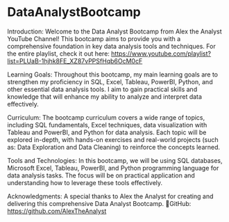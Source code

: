 # DataAnalystBootcamp

Introduction:
Welcome to the Data Analyst Bootcamp from Alex the Analyst YouTube Channel! This bootcamp aims to provide you with a comprehensive foundation in key data analysis tools and techniques.
For the entire playlist, check it out here: https://www.youtube.com/playlist?list=PLUaB-1hjhk8FE_XZ87vPPSfHqb6OcM0cF

Learning Goals:
Throughout this bootcamp, my main learning goals are to strengthen my proficiency in SQL, Excel, Tableau, PowerBI, Python, and other essential data analysis tools.
I aim to gain practical skills and knowledge that will enhance my ability to analyze and interpret data effectively.

Curriculum:
The bootcamp curriculum covers a wide range of topics, including SQL fundamentals, Excel techniques, data visualization with Tableau and PowerBI, and Python for data analysis.
Each topic will be explored in-depth, with hands-on exercises and real-world projects (such as: Data Exploration and Data Cleaning) to reinforce the concepts learned.

Tools and Technologies:
In this bootcamp, we will be using  SQL databases, Microsoft Excel, Tableau, PowerBI, and Python programming language for data analysis tasks.
The focus will be on practical application and understanding how to leverage these tools effectively.

Acknowledgments:
A special thanks to Alex the Analyst  for creating and delivering this comprehensive Data Analyst Bootcamp. 
💾GitHub: https://github.com/AlexTheAnalyst




